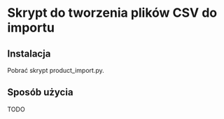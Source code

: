 # Skrypt do tworzenia plików CSV do importu

## Instalacja

Pobrać skrypt product_import.py.

## Sposób użycia

TODO